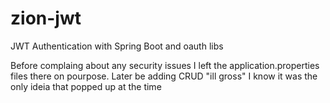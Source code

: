 # zion-jwt
JWT Authentication with Spring Boot and oauth libs 


 Before complaing about any security issues I left the application.properties files there on pourpose. Later be adding CRUD "ill gross" I know it was the only ideia that popped up at the time
